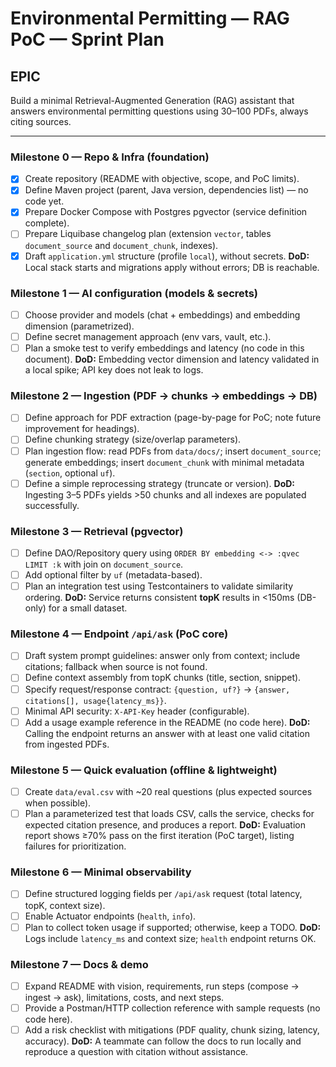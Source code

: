 # Environmental Permitting — RAG PoC — Sprint Plan

## EPIC
Build a minimal Retrieval-Augmented Generation (RAG) assistant that answers environmental permitting questions using 30–100 PDFs, always citing sources.

---

### Milestone 0 — Repo & Infra (foundation)
- [X] Create repository (README with objective, scope, and PoC limits).
- [X] Define Maven project (parent, Java version, dependencies list) — no code yet.
- [X] Prepare Docker Compose with Postgres pgvector (service definition complete).
- [ ] Prepare Liquibase changelog plan (extension `vector`, tables `document_source` and `document_chunk`, indexes).
- [X] Draft `application.yml` structure (profile `local`), without secrets.
  **DoD:** Local stack starts and migrations apply without errors; DB is reachable.

### Milestone 1 — AI configuration (models & secrets)
- [ ] Choose provider and models (chat + embeddings) and embedding dimension (parametrized).
- [ ] Define secret management approach (env vars, vault, etc.).
- [ ] Plan a smoke test to verify embeddings and latency (no code in this document).
  **DoD:** Embedding vector dimension and latency validated in a local spike; API key does not leak to logs.

### Milestone 2 — Ingestion (PDF → chunks → embeddings → DB)
- [ ] Define approach for PDF extraction (page-by-page for PoC; note future improvement for headings).
- [ ] Define chunking strategy (size/overlap parameters).
- [ ] Plan ingestion flow: read PDFs from `data/docs/`; insert `document_source`; generate embeddings; insert `document_chunk` with minimal metadata (`section`, optional `uf`).
- [ ] Define a simple reprocessing strategy (truncate or version).
  **DoD:** Ingesting 3–5 PDFs yields >50 chunks and all indexes are populated successfully.

### Milestone 3 — Retrieval (pgvector)
- [ ] Define DAO/Repository query using `ORDER BY embedding <-> :qvec LIMIT :k` with join on `document_source`.
- [ ] Add optional filter by `uf` (metadata-based).
- [ ] Plan an integration test using Testcontainers to validate similarity ordering.
  **DoD:** Service returns consistent **topK** results in <150ms (DB-only) for a small dataset.

### Milestone 4 — Endpoint `/api/ask` (PoC core)
- [ ] Draft system prompt guidelines: answer only from context; include citations; fallback when source is not found.
- [ ] Define context assembly from topK chunks (title, section, snippet).
- [ ] Specify request/response contract: `{question, uf?}` → `{answer, citations[], usage{latency_ms}}`.
- [ ] Minimal API security: `X-API-Key` header (configurable).
- [ ] Add a usage example reference in the README (no code here).
  **DoD:** Calling the endpoint returns an answer with at least one valid citation from ingested PDFs.

### Milestone 5 — Quick evaluation (offline & lightweight)
- [ ] Create `data/eval.csv` with ~20 real questions (plus expected sources when possible).
- [ ] Plan a parameterized test that loads CSV, calls the service, checks for expected citation presence, and produces a report.
  **DoD:** Evaluation report shows ≥70% pass on the first iteration (PoC target), listing failures for prioritization.

### Milestone 6 — Minimal observability
- [ ] Define structured logging fields per `/api/ask` request (total latency, topK, context size).
- [ ] Enable Actuator endpoints (`health`, `info`).
- [ ] Plan to collect token usage if supported; otherwise, keep a TODO.
  **DoD:** Logs include `latency_ms` and context size; `health` endpoint returns OK.

### Milestone 7 — Docs & demo
- [ ] Expand README with vision, requirements, run steps (compose → ingest → ask), limitations, costs, and next steps.
- [ ] Provide a Postman/HTTP collection reference with sample requests (no code here).
- [ ] Add a risk checklist with mitigations (PDF quality, chunk sizing, latency, accuracy).
  **DoD:** A teammate can follow the docs to run locally and reproduce a question with citation without assistance.
